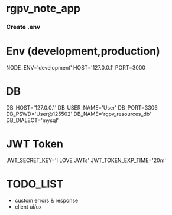 # rgpv_note_app


### Create .env


# Env (development,production)
NODE_ENV='development'
HOST='127.0.0.1'
PORT=3000


# DB
DB_HOST='127.0.0.1'
DB_USER_NAME='User'
DB_PORT=3306
DB_PSWD='User@125502'
DB_NAME='rgpv_resources_db'
DB_DIALECT='mysql'


# JWT Token
JWT_SECRET_KEY='I LOVE JWTs'
JWT_TOKEN_EXP_TIME='20m'


# TODO_LIST

- custom errors & response
- client ui/ux